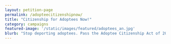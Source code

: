 ```yaml
---
layout: petition-page
permalink: /adopteecitizenshipnow/
title: "Citizenship for Adoptees Now!"
category: campaigns
featured-image: '/static/images/featured/adoptees_an.jpg'
blurb: "Stop deporting adoptees. Pass the Adoptee Citizenship Act of 2019"
---
```


<link href='https://actionnetwork.org/css/style-embed-whitelabel-v3.css' rel='stylesheet' type='text/css' /><script src='https://actionnetwork.org/widgets/v3/petition/stop-the-deportation-of-adoptees-now?format=js&source=widget&style=full'></script><div id='can-petition-area-stop-the-deportation-of-adoptees-now' style='width: 100%'><!-- this div is the target for our HTML insertion --></div>